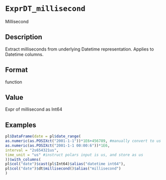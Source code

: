 # `ExprDT_millisecond`

Millisecond


## Description

Extract milliseconds from underlying Datetime representation.
 Applies to Datetime columns.


## Format

function


## Value

Expr of millisecond as Int64


## Examples

```r
pl$DataFrame(date = pl$date_range(
as.numeric(as.POSIXct("2001-1-1"))*1E6+456789, #manually convert to us
as.numeric(as.POSIXct("2001-1-1 00:00:6"))*1E6,
interval = "2s654321us",
time_unit = "us" #instruct polars input is us, and store as us
))$with_columns(
pl$col("date")$cast(pl$Int64)$alias("datetime int64"),
pl$col("date")$dt$millisecond()$alias("millisecond")
)
```



